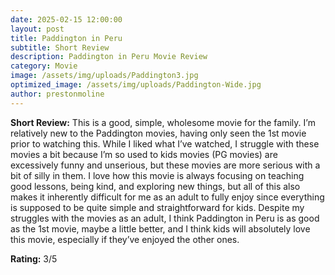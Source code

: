 ```yaml
---
date: 2025-02-15 12:00:00
layout: post
title: Paddington in Peru
subtitle: Short Review
description: Paddington in Peru Movie Review
category: Movie
image: /assets/img/uploads/Paddington3.jpg
optimized_image: /assets/img/uploads/Paddington-Wide.jpg
author: prestonmoline
---
```


**Short Review:**
This is a good, simple, wholesome movie for the family. I’m relatively new to the Paddington movies, having only seen the 1st movie prior to watching this. While I liked what I’ve watched, I struggle with these movies a bit because I’m so used to kids movies (PG movies) are excessively funny and unserious, but these movies are more serious with a bit of silly in them. I love how this movie is always focusing on teaching good lessons, being kind, and exploring new things, but all of this also makes it inherently difficult for me as an adult to fully enjoy since everything is supposed to be quite simple and straightforward for kids. Despite my struggles with the movies as an adult, I think Paddington in Peru is as good as the 1st movie, maybe a little better, and I think kids will absolutely love this movie, especially if they’ve enjoyed the other ones.


**Rating:**
3/5
